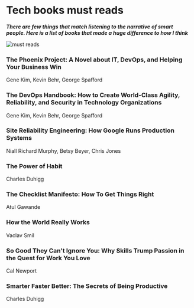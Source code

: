 # Tech books must reads


***There are few things that match listening to the narrative of smart people.
Here is a list of books that made a huge difference to how I think***

![must reads](https://raoconnor.github.io/docs/assets/images/books.png)

### The Phoenix Project: A Novel about IT, DevOps, and Helping Your Business Win
Gene Kim, Kevin Behr, George Spafford 

### The DevOps Handbook: How to Create World-Class Agility, Reliability, and Security in Technology Organizations
Gene Kim, Kevin Behr, George Spafford 

### Site Reliability Engineering: How Google Runs Production Systems
Niall Richard Murphy, Betsy Beyer, Chris Jones 

### The Power of Habit 
Charles Duhigg

### The Checklist Manifesto: How To Get Things Right
Atul Gawande

### How the World Really Works
Vaclav Smil

### So Good They Can't Ignore You: Why Skills Trump Passion in the Quest for Work You Love
Cal Newport

### Smarter Faster Better: The Secrets of Being Productive
Charles Duhigg
 
